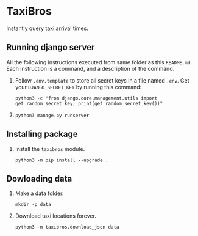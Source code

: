 # TaxiBros
Instantly query taxi arrival times.

## Running django server
All the following instructions executed from same folder as this `README.md`.
Each instruction is a command, and a description of the command.
1. Follow `.env.template` to store all secret keys in a file named `.env`.
   Get your `DJANGO_SECRET_KEY` by running this command:
   ```
   python3 -c "from django.core.management.utils import get_random_secret_key; print(get_random_secret_key())"
   ```
2. `python3 manage.py runserver`

## Installing package
1. Install the `taxibros` module.
   ```
   python3 -m pip install --upgrade .
   ```

## Dowloading data
1. Make a data folder.
   ```
   mkdir -p data
   ```
2. Download taxi locations forever.
   ```
   python3 -m taxibros.download_json data
   ```
